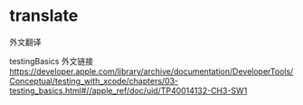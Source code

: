 # translate
外文翻译

testingBasics 外文链接 https://developer.apple.com/library/archive/documentation/DeveloperTools/Conceptual/testing_with_xcode/chapters/03-testing_basics.html#//apple_ref/doc/uid/TP40014132-CH3-SW1
